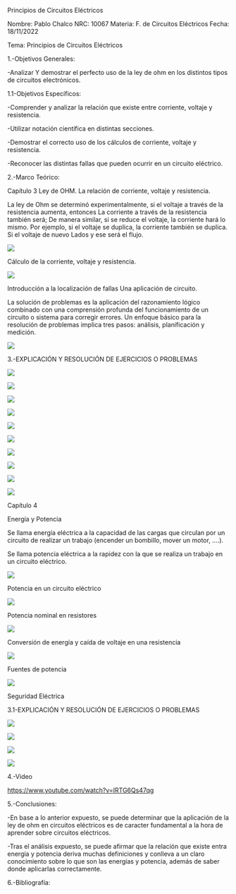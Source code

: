 Principios de Circuitos Eléctricos

Nombre: Pablo Chalco   NRC: 10067  Materia: F. de Circuitos Eléctricos   Fecha: 18/11/2022  

Tema: Principios de Circuitos Eléctricos

1.-Objetivos Generales: 

-Analizar Y demostrar el perfecto uso de la ley de ohm en los distintos tipos de circuitos electrónicos.

1.1-Objetivos Específicos:

-Comprender y analizar la relación que existe entre corriente, voltaje y resistencia.

-Utilizar notación científica en distintas secciones.

-Demostrar el correcto uso de los cálculos de corriente, voltaje y resistencia.

-Reconocer las distintas fallas que pueden ocurrir en un circuito eléctrico.

2.-Marco Teórico:

Capítulo 3 Ley de OHM.
La relación de corriente, voltaje y resistencia.

La ley de Ohm se determinó experimentalmente, si el voltaje a través de la resistencia aumenta, entonces La corriente a través de la resistencia también será; De manera similar, si se reduce el voltaje, la corriente hará lo mismo. Por ejemplo, si el voltaje se duplica, la corriente también se duplica. Si el voltaje de nuevo Lados y ese será el flujo.

![](https://github.com/phchalco/Tarea2/blob/main/12.png)

Cálculo de la corriente, voltaje y resistencia.

![](https://github.com/phchalco/Tarea2/blob/main/13.png)

Introducción a la localización de fallas Una aplicación de circuito.

La solución de problemas es la aplicación del razonamiento lógico combinado con una comprensión profunda del funcionamiento de un circuito o sistema para corregir errores. Un enfoque básico para la resolución de problemas implica tres pasos: análisis, planificación y medición.

![](https://github.com/phchalco/Tarea2/blob/main/14.png)

3.-EXPLICACIÓN Y RESOLUCIÓN DE EJERCICIOS O PROBLEMAS

![](https://github.com/phchalco/Tarea1/blob/main/3EC1.png)

![](https://github.com/phchalco/Tarea1/blob/main/3EC2.png)

![](https://github.com/phchalco/Tarea1/blob/main/3EC3.png)

![](https://github.com/phchalco/Tarea1/blob/main/3EC4.png)

![](https://github.com/phchalco/Tarea1/blob/main/3EC5.png)

![](https://github.com/phchalco/Tarea1/blob/main/3EC6.png)

![](https://github.com/phchalco/Tarea1/blob/main/3EC7.png)

![](https://github.com/phchalco/Tarea1/blob/main/3EC8.png)

![](https://github.com/phchalco/Tarea1/blob/main/3EC9.png)

![](https://github.com/phchalco/Tarea1/blob/main/3EC10.png)

Capítulo 4

Energía y Potencia

Se llama energía eléctrica a la capacidad de las cargas que circulan por un circuito de realizar un trabajo (encender un bombillo, mover un motor, ….).

Se llama potencia eléctrica a la rapidez con la que se realiza un trabajo en un circuito eléctrico.

![](https://github.com/phchalco/Tarea2/blob/main/15.png)

Potencia en un circuito eléctrico

![](https://github.com/phchalco/Tarea2/blob/main/16.png)

Potencia nominal en resistores

![](https://github.com/phchalco/Tarea2/blob/main/17.png)

Conversión de energía y caída de voltaje en una resistencia

![](https://github.com/phchalco/Tarea2/blob/main/18.png)

Fuentes de potencia

![](https://github.com/phchalco/Tarea2/blob/main/19.png)

Seguridad Eléctrica 

3.1-EXPLICACIÓN Y RESOLUCIÓN DE EJERCICIOS O PROBLEMAS

![](https://github.com/phchalco/Tarea1/blob/main/Ej4.png)

![](https://github.com/phchalco/Tarea1/blob/main/Ej5.png)

![](https://github.com/phchalco/Tarea1/blob/main/Ej6.png)

![](https://github.com/phchalco/Tarea1/blob/main/Ej7.png)

4.-Video

https://www.youtube.com/watch?v=IRTG6Qs47qg

5.-Conclusiones:

-En base a lo anterior expuesto, se puede determinar que la aplicación de la ley de ohm en circuitos eléctricos es de caracter fundamental a la hora de aprender sobre circuitos eléctricos.

-Tras el análisis expuesto, se puede afirmar que la relación que existe entra energía y potencia deriva muchas definiciones y conlleva a un claro conocimiento sobre lo que son las energías y potencia, además de saber donde aplicarlas correctamente.

6.-Bibliografía:

